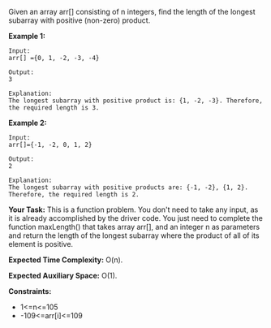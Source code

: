 Given an array arr[] consisting of n integers, find the length of the longest subarray with positive (non-zero) product.



**Example 1:**

~~~
Input:
arr[] ={0, 1, -2, -3, -4}

Output:
3

Explanation:
The longest subarray with positive product is: {1, -2, -3}. Therefore, the required length is 3.
~~~

**Example 2:**

~~~
Input:
arr[]={-1, -2, 0, 1, 2}

Output:
2

Explanation:
The longest subarray with positive products are: {-1, -2}, {1, 2}. Therefore, the required length is 2.
~~~

**Your Task:** 
This is a function problem. You don't need to take any input, as it is already accomplished by the driver code. You just need to complete the function maxLength() that takes array arr[], and an integer n as parameters and return the length of the longest subarray where the product of all of its element is positive.



**Expected Time Complexity:** O(n).

**Expected Auxiliary Space:** O(1).



**Constraints:**
 - 1<=n<=105
 - -109<=arr[i]<=109
